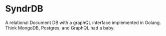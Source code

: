 # SyndrDB
A relational Document DB with a graphQL interface implemented in Golang. Think MongoDB, Postgres, and GraphQL had a baby.
